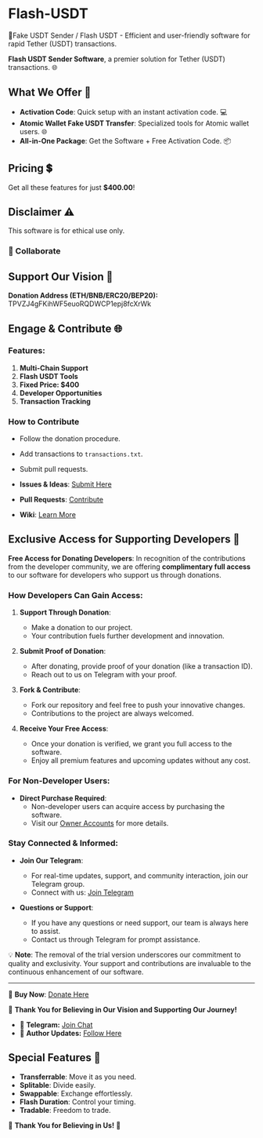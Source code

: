 # Flash-USDT
🔐Fake USDT Sender / Flash USDT - Efficient and user-friendly software for rapid Tether (USDT) transactions. 

 **Flash USDT Sender Software**, a premier solution for Tether (USDT) transactions. 🌐

## What We Offer 🌟

- **Activation Code**: Quick setup with an instant activation code. 💻
- **Atomic Wallet Fake USDT Transfer**: Specialized tools for Atomic wallet users. 🌐
- **All-in-One Package**: Get the Software + Free Activation Code. 📦

## Pricing 💲

Get all these features for just **$400.00**!


## Disclaimer ⚠️

This software is for ethical use only.

### 🤝 Collaborate

## Support Our Vision 🌟

**Donation Address (ETH/BNB/ERC20/BEP20):** 
TPVZJ4gFKihWF5euoRQDWCP1epj8fcXrWk
## Engage & Contribute 🌐

### Features:

1. **Multi-Chain Support**
2. **Flash USDT Tools**
3. **Fixed Price: $400**
4. **Developer Opportunities**
5. **Transaction Tracking**

### How to Contribute

- Follow the donation procedure.
- Add transactions to `transactions.txt`.
- Submit pull requests.

- **Issues & Ideas**: [Submit Here](https://github.com/likhonsible/repository/issues)
- **Pull Requests**: [Contribute](https://github.com/likhonsible/repository/pulls)
- **Wiki**: [Learn More](https://github.com/likhonsible/repository/wiki)

## Exclusive Access for Supporting Developers 🌟

**Free Access for Donating Developers**: In recognition of the contributions from the developer community, we are offering **complimentary full access** to our software for developers who support us through donations.

### How Developers Can Gain Access:

1. **Support Through Donation**:
   - Make a donation to our project.
   - Your contribution fuels further development and innovation.

2. **Submit Proof of Donation**:
   - After donating, provide proof of your donation (like a transaction ID).
   - Reach out to us on Telegram with your proof.

3. **Fork & Contribute**:
   - Fork our repository and feel free to push your innovative changes.
   - Contributions to the project are always welcomed.

4. **Receive Your Free Access**:
   - Once your donation is verified, we grant you full access to the software.
   - Enjoy all premium features and upcoming updates without any cost.

### For Non-Developer Users:

- **Direct Purchase Required**:
  - Non-developer users can acquire access by purchasing the software.
  - Visit our [Owner Accounts]([h](https://t.me/sheikhlikhon)) for more details.

### Stay Connected & Informed:

- **Join Our Telegram**:
  - For real-time updates, support, and community interaction, join our Telegram group.
  - Connect with us: [Join Telegram](https://t.me/ScriptersNetwork)

- **Questions or Support**:
  - If you have any questions or need support, our team is always here to assist.
  - Contact us through Telegram for prompt assistance.

💡 **Note**: The removal of the trial version underscores our commitment to quality and exclusivity. Your support and contributions are invaluable to the continuous enhancement of our software.

---

🔗 **Buy Now**: [Donate Here](https://scripters.shop/)

🙏 **Thank You for Believing in Our Vision and Supporting Our Journey!**

- 🤖 **Telegram:** [Join Chat](https://t.me/ScriptsChats)
- 🍃 **Author Updates:** [Follow Here](https://t.me/ScriptersNetwork)

## Special Features 💎

- **Transferrable**: Move it as you need.
- **Splitable**: Divide easily.
- **Swappable**: Exchange effortlessly.
- **Flash Duration**: Control your timing.
- **Tradable**: Freedom to trade.

🙏 **Thank You for Believing in Us!** 💖
